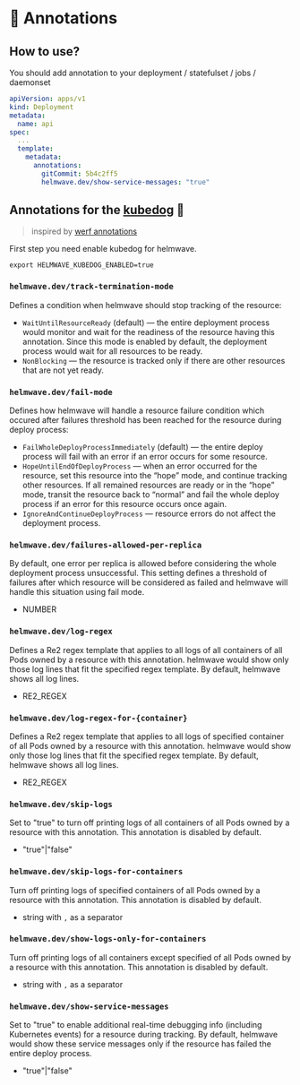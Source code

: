 # 📔 Annotations

## How to use?

You should add annotation to your deployment / statefulset / jobs / daemonset

```yaml
apiVersion: apps/v1
kind: Deployment
metadata:
  name: api
spec:
  ...
  template:
    metadata:
      annotations:
        gitCommit: 5b4c2ff5
        helmwave.dev/show-service-messages: "true"
```

## Annotations for the [kubedog](https://github.com/werf/kubedog) 🐶

> inspired by [werf annotations](https://werf.io/documentation/reference/deploy_annotations.html)

First step you need enable kubedog for helmwave.

```shell
export HELMWAVE_KUBEDOG_ENABLED=true
```



### `helmwave.dev/track-termination-mode`

Defines a condition when helmwave should stop tracking of the resource:

- `WaitUntilResourceReady` (default) — the entire deployment process would monitor and wait for the readiness of the
  resource having this annotation. Since this mode is enabled by default, the deployment process would wait for all
  resources to be ready.
- `NonBlocking` — the resource is tracked only if there are other resources that are not yet ready.

### `helmwave.dev/fail-mode`

Defines how helmwave will handle a resource failure condition which occured after failures threshold has been reached
for the resource during deploy process:

- `FailWholeDeployProcessImmediately` (default) — the entire deploy process will fail with an error if an error occurs
  for some resource.
- `HopeUntilEndOfDeployProcess` — when an error occurred for the resource, set this resource into the “hope” mode, and
  continue tracking other resources. If all remained resources are ready or in the “hope” mode, transit the resource
  back to “normal” and fail the whole deploy process if an error for this resource occurs once again.
- `IgnoreAndContinueDeployProcess` — resource errors do not affect the deployment process.

### `helmwave.dev/failures-allowed-per-replica`

By default, one error per replica is allowed before considering the whole deployment process unsuccessful. This setting
defines a threshold of failures after which resource will be considered as failed and helmwave will handle this
situation using fail mode.

- NUMBER

### `helmwave.dev/log-regex`

Defines a Re2 regex template that applies to all logs of all containers of all Pods owned by a resource with this
annotation. helmwave would show only those log lines that fit the specified regex template. By default, helmwave shows
all log lines.

- RE2_REGEX

### `helmwave.dev/log-regex-for-{container}`

Defines a Re2 regex template that applies to all logs of specified container of all Pods owned by a resource with this
annotation. helmwave would show only those log lines that fit the specified regex template. By default, helmwave shows
all log lines.

- RE2_REGEX

### `helmwave.dev/skip-logs`

Set to "true" to turn off printing logs of all containers of all Pods owned by a resource with this annotation. This
annotation is disabled by default.

- "true"|"false"

### `helmwave.dev/skip-logs-for-containers`

Turn off printing logs of specified containers of all Pods owned by a resource with this annotation. This annotation is
disabled by default.

- string with `,` as a separator

### `helmwave.dev/show-logs-only-for-containers`

Turn off printing logs of all containers except specified of all Pods owned by a resource with this annotation. This
annotation is disabled by default.

- string with `,` as a separator

### `helmwave.dev/show-service-messages`

Set to "true" to enable additional real-time debugging info (including Kubernetes events) for a resource during
tracking. By default, helmwave would show these service messages only if the resource has failed the entire deploy
process.

- "true"|"false"
